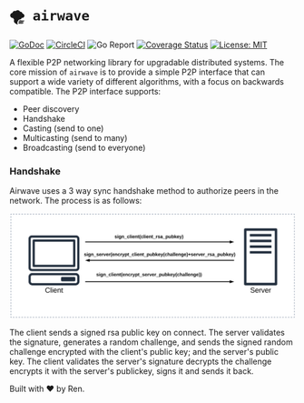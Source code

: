 # `🌪 airwave`

[![GoDoc](https://godoc.org/github.com/renproject/aw?status.svg)](https://godoc.org/github.com/renproject/aw)
[![CircleCI](https://circleci.com/gh/renproject/aw/tree/master.svg?style=shield)](https://circleci.com/gh/renproject/aw/tree/master)
![Go Report](https://goreportcard.com/badge/github.com/renproject/aw)
[![Coverage Status](https://coveralls.io/repos/github/renproject/aw/badge.svg?branch=master)](https://coveralls.io/github/renproject/aw?branch=master)
[![License: MIT](https://img.shields.io/badge/license-MIT-green.svg)](https://opensource.org/licenses/MIT)


A flexible P2P networking library for upgradable distributed systems. The core mission of `airwave` is to provide a simple P2P interface that can support a wide variety of different algorithms, with a focus on backwards compatible. The P2P interface supports:

- Peer discovery
- Handshake 
- Casting (send to one)
- Multicasting (send to many)
- Broadcasting (send to everyone)

### Handshake

Airwave uses a 3 way sync handshake method to authorize peers in the network. The process is as follows:

![](docs/handshake.svg)

The client sends a signed rsa public key on connect. The server validates the signature, generates a random challenge, and sends the signed random challenge encrypted with the client's public key; and the server's public key. The client validates the server's signature decrypts the challenge encrypts it with the server's publickey, signs it and sends it back.

Built with ❤ by Ren. 
